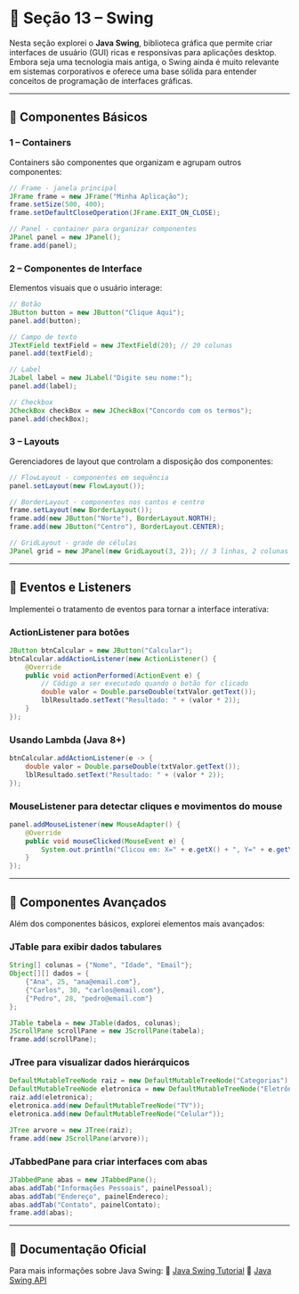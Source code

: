 # 📌 Seção 13 – Swing

Nesta seção explorei o **Java Swing**, biblioteca gráfica que permite criar interfaces de usuário (GUI) ricas e responsivas para aplicações desktop. Embora seja uma tecnologia mais antiga, o Swing ainda é muito relevante em sistemas corporativos e oferece uma base sólida para entender conceitos de programação de interfaces gráficas.

---

## 🔹 Componentes Básicos

### 1 – Containers
Containers são componentes que organizam e agrupam outros componentes:

```java
// Frame - janela principal
JFrame frame = new JFrame("Minha Aplicação");
frame.setSize(500, 400);
frame.setDefaultCloseOperation(JFrame.EXIT_ON_CLOSE);

// Panel - container para organizar componentes
JPanel panel = new JPanel();
frame.add(panel);
```

### 2 – Componentes de Interface
Elementos visuais que o usuário interage:

```java
// Botão
JButton button = new JButton("Clique Aqui");
panel.add(button);

// Campo de texto
JTextField textField = new JTextField(20); // 20 colunas
panel.add(textField);

// Label
JLabel label = new JLabel("Digite seu nome:");
panel.add(label);

// Checkbox
JCheckBox checkBox = new JCheckBox("Concordo com os termos");
panel.add(checkBox);
```

### 3 – Layouts
Gerenciadores de layout que controlam a disposição dos componentes:

```java
// FlowLayout - componentes em sequência
panel.setLayout(new FlowLayout());

// BorderLayout - componentes nos cantos e centro
frame.setLayout(new BorderLayout());
frame.add(new JButton("Norte"), BorderLayout.NORTH);
frame.add(new JButton("Centro"), BorderLayout.CENTER);

// GridLayout - grade de células
JPanel grid = new JPanel(new GridLayout(3, 2)); // 3 linhas, 2 colunas
```

---

## 🔹 Eventos e Listeners

Implementei o tratamento de eventos para tornar a interface interativa:

### ActionListener para botões

```java
JButton btnCalcular = new JButton("Calcular");
btnCalcular.addActionListener(new ActionListener() {
    @Override
    public void actionPerformed(ActionEvent e) {
        // Código a ser executado quando o botão for clicado
        double valor = Double.parseDouble(txtValor.getText());
        lblResultado.setText("Resultado: " + (valor * 2));
    }
});
```

### Usando Lambda (Java 8+)

```java
btnCalcular.addActionListener(e -> {
    double valor = Double.parseDouble(txtValor.getText());
    lblResultado.setText("Resultado: " + (valor * 2));
});
```

### MouseListener para detectar cliques e movimentos do mouse

```java
panel.addMouseListener(new MouseAdapter() {
    @Override
    public void mouseClicked(MouseEvent e) {
        System.out.println("Clicou em: X=" + e.getX() + ", Y=" + e.getY());
    }
});
```

---

## 🔹 Componentes Avançados

Além dos componentes básicos, explorei elementos mais avançados:

### JTable para exibir dados tabulares

```java
String[] colunas = {"Nome", "Idade", "Email"};
Object[][] dados = {
    {"Ana", 25, "ana@email.com"},
    {"Carlos", 30, "carlos@email.com"},
    {"Pedro", 28, "pedro@email.com"}
};

JTable tabela = new JTable(dados, colunas);
JScrollPane scrollPane = new JScrollPane(tabela);
frame.add(scrollPane);
```

### JTree para visualizar dados hierárquicos

```java
DefaultMutableTreeNode raiz = new DefaultMutableTreeNode("Categorias");
DefaultMutableTreeNode eletronica = new DefaultMutableTreeNode("Eletrônica");
raiz.add(eletronica);
eletronica.add(new DefaultMutableTreeNode("TV"));
eletronica.add(new DefaultMutableTreeNode("Celular"));

JTree arvore = new JTree(raiz);
frame.add(new JScrollPane(arvore));
```

### JTabbedPane para criar interfaces com abas

```java
JTabbedPane abas = new JTabbedPane();
abas.addTab("Informações Pessoais", painelPessoal);
abas.addTab("Endereço", painelEndereco);
abas.addTab("Contato", painelContato);
frame.add(abas);
```

---

## 📂 Documentação Oficial
Para mais informações sobre Java Swing:
🔗 [Java Swing Tutorial](https://docs.oracle.com/javase/tutorial/uiswing/)
🔗 [Java Swing API](https://docs.oracle.com/javase/8/docs/api/javax/swing/package-summary.html)
